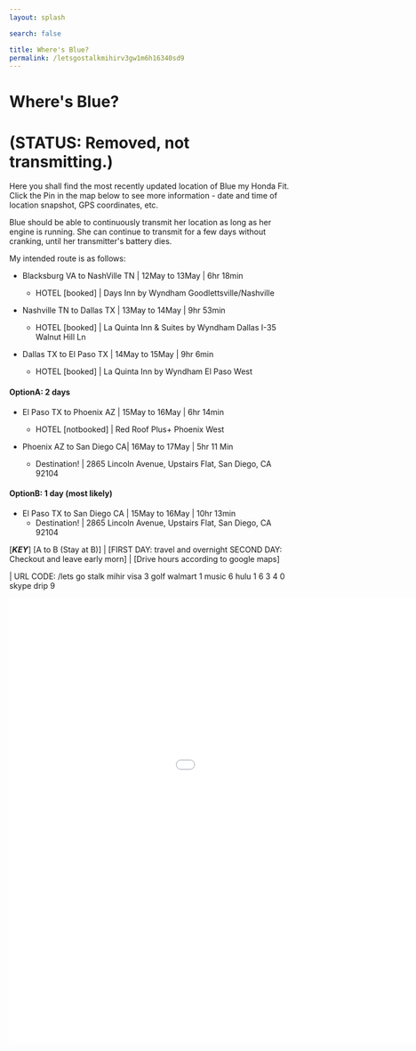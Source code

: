 ```yaml
---
layout: splash

search: false

title: Where's Blue? 
permalink: /letsgostalkmihirv3gw1m6h16340sd9
---
```


# Where's Blue? 
# (STATUS: Removed, not transmitting.)

Here you shall find the most recently updated location of Blue my Honda Fit. Click the Pin in the map below to see more information - date and time of location snapshot, GPS coordinates, etc.  

Blue should be able to continuously transmit her location as long as her engine is running. She can continue to transmit for a few days without cranking, until her transmitter's battery dies.

My intended route is as follows:  

* Blacksburg VA to NashVille TN | 12May to 13May | 6hr 18min
  * HOTEL [booked] | Days Inn by Wyndham Goodlettsville/Nashville

* Nashville TN to Dallas TX | 13May to 14May | 9hr 53min
  * HOTEL [booked] | La Quinta Inn & Suites by Wyndham Dallas I-35 Walnut Hill Ln  

* Dallas TX to El Paso TX | 14May to 15May | 9hr 6min
  * HOTEL [booked] | La Quinta Inn by Wyndham El Paso West

#### OptionA: 2 days

* El Paso TX to Phoenix AZ | 15May to 16May | 6hr 14min
  * HOTEL [notbooked] | Red Roof Plus+ Phoenix West

* Phoenix AZ to San Diego CA| 16May to 17May | 5hr 11 Min
  * Destination! | 2865 Lincoln Avenue, Upstairs Flat, San Diego, CA 92104  

#### OptionB: 1 day (most likely)

* El Paso TX to San Diego CA | 15May to 16May | 10hr 13min
  * Destination! | 2865 Lincoln Avenue, Upstairs Flat, San Diego, CA 92104

[***KEY***] [A to B (Stay at B)] | [FIRST DAY: travel and overnight SECOND DAY: Checkout and leave early morn] | [Drive hours according to google maps]

| URL CODE: /lets go stalk mihir visa 3 golf walmart 1 music 6 hulu 1 6 3 4 0 skype drip 9

<p align="center">
    <iframe name="fmeeframe" style="width: 1200px; height: 800px" frameborder="0" scrolling="no" marginheight="0" marginwidth="0" src="//www.followmee.com/maps.aspx?key=0e9b2deaf825b3370a4e7fe1cf4f341d&username=orangesapples&type=2&deviceid=12452254&function=historyfordevice&history=168"></iframe>
</p>